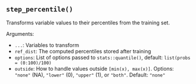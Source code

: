 ## `step_percentile()`

Transforms variable values to their percentiles from the training set.

Arguments:
* `...`: Variables to transform
* `ref_dist`: The computed percentiles stored after training
* `options`: List of options passed to `stats::quantile()`, default: `list(probs = (0:100)/100)`
* `outside`: How to handle values outside `[min(x), max(x)]`. Options: `"none"` (NA), `"lower"` (0), `"upper"` (1), or `"both"`. Default: `"none"`
